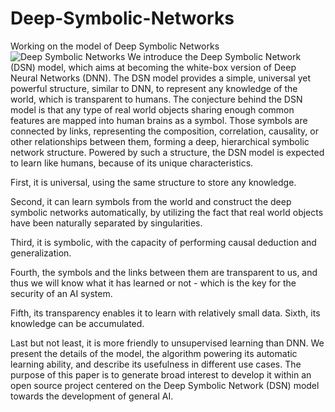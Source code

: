 # Deep-Symbolic-Networks
Working on the model of Deep Symbolic Networks 
![Deep Symbolic Networks](https://github.com/qunzhi/Deep-Symbolic-Networks/raw/master/workingpaper/dsn.png)
We introduce the Deep Symbolic Network (DSN) model,
which aims at becoming the white-box version of Deep Neural Networks
(DNN). The DSN model provides a simple, universal yet powerful
structure, similar to DNN, to represent any knowledge of the world,
which is transparent to humans. The conjecture behind the DSN model
is that any type of real world objects sharing enough common
features are mapped into human brains as a symbol. Those symbols are
connected by links, representing the composition, correlation,
causality, or other relationships between them, forming a deep,
hierarchical symbolic network structure. Powered by such a
structure, the DSN model is expected to learn like humans, because
of its unique characteristics. 
    
First, it is universal, using the same structure to store any knowledge. 
    
Second, it can learn symbols from the world and construct the deep symbolic networks automatically, by utilizing the fact that real world objects have been naturally separated by singularities.  
    
Third, it is symbolic, with the capacity of performing causal deduction and generalization.
    
Fourth, the symbols and the links between them are transparent to us, and thus we will know what it has learned or not - which is the key for the security of an AI system. 
    
Fifth, its transparency enables it to learn with relatively small data. Sixth, its knowledge can be accumulated. 
    
Last but not least, it is more friendly to unsupervised learning than DNN. We present the details of the model, the algorithm powering its automatic learning ability, and describe its usefulness in different use cases. The purpose of this paper is to generate broad interest to develop it within an open source project centered on the Deep Symbolic Network (DSN) model towards the development of general AI.  
